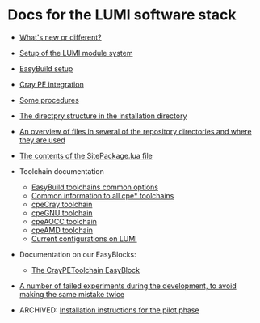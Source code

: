 # Docs for the LUMI software stack

-   [What's new or different?](whats_new.md)

-   [Setup of the LUMI module system](module_setup.md)
-   [EasyBuild setup](easybuild_setup.md)
-   [Cray PE integration](CrayPE_integration.md)
-   [Some procedures](procedures.md)
-   [The directpry structure in the installation directory](directory_structure.md)
-   [An overview of files in several of the repository directories and where they
    are used](files_used.md)
-   [The contents of the SitePackage.lua file](SitePackage.md)

-   Toolchain documentation
    -   [EasyBuild toolchains common options](Toolchains/toolchain_common.md)
    -   [Common information to all cpe* toolchains](Toolchains/toolchain_cpe_common.md)
    -   [cpeCray toolchain](Toolchains/cpeCray.md)
    -   [cpeGNU toolchain](Toolchains/cpeGNU.md)
    -   [cpeAOCC toolchain](Toolchains/cpeAOCC.md)
    -   [cpeAMD toolchain](Toolchains/cpeAMD.md)
    -   [Current configurations on LUMI](configurations.md)

-   Documentation on our EasyBlocks:
    -   [The CrayPEToolchain EasyBlock](CrayPEToolchain.md)

-   [A number of failed experiments during the development, to avoid making the
    same mistake twice](failed_experiments.md)

-   ARCHIVED: [Installation instructions for the pilot phase](start_on_LUMI_pilot.md)

